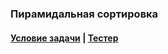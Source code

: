 ### Пирамидальная сортировка

#### [Условие задачи](https://sites.google.com/site/pathofdeveloper/zadaci-pervogo-semestra/piramidalnaa-sortirovka) | [Тестер](https://sites.google.com/site/pathofdeveloper/zadaci-pervogo-semestra/piramidalnaa-sortirovka/test_heap_sort.zip?attredirects=0&d=1)
